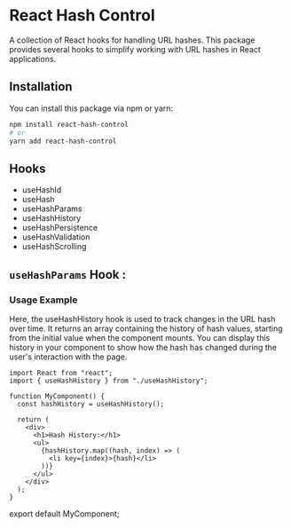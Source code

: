 # React Hash Control

A collection of React hooks for handling URL hashes. This package provides several hooks to simplify working with URL hashes in React applications.

## Installation

You can install this package via npm or yarn:

```bash
npm install react-hash-control
# or
yarn add react-hash-control

```
## Hooks

- useHashId
- useHash
- useHashParams
- useHashHistory
- useHashPersistence
- useHashValidation
- useHashScrolling

## `useHashParams` Hook :

### Usage Example
Here, the useHashHistory hook is used to track changes in the URL hash over time. It returns an array containing the history of hash values, starting from the initial value when the component mounts. You can display this history in your component to show how the hash has changed during the user's interaction with the page.
```tsx filename="example.tsx copy 
import React from "react";
import { useHashHistory } from "./useHashHistory";

function MyComponent() {
  const hashHistory = useHashHistory();

  return (
    <div>
      <h1>Hash History:</h1>
      <ul>
        {hashHistory.map((hash, index) => (
          <li key={index}>{hash}</li>
        ))}
      </ul>
    </div>
  );
}
```

export default MyComponent;

